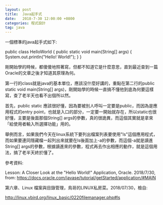 ```yaml
---
layout: post
title:  Java起手式
date:   2018-7-30 12:00:00 +0800
categories: 程式設計
tag: java
---
```



一個標準的java起手式如下:

public class HelloWorld {
    public static void main(String[] args) {
        System.out.println("Hello! World!");
    }
}

剛開始學的時候，都傻傻地照著寫，但都不知道它是什麼意思，直到最近查到一篇Oracle的文章之後才知道其原理為何。

第一行的class就是java的基本單位，應該沒什麼好講的，重點在第二行的public static void main(String[] args)，剛開始學的時候一直搞不懂他到底為何要這樣寫，查了老半天也看不出個所以然。

首先，public static 應該很好懂，因為要被別人呼叫一定要是public，而因為是應用程式的entry point，也就是入口的部分，一定要一開始就存在，所以static也很好懂，主要是後面那個String[] args的參數，真的很詭異，而這個其實就是拿來「給使用者輸入所選擇功能」用的。

舉例而言，如果我們今天在linux系統下要列出檔案列表要使用"ls"這個應用程式，而如果要連同隱藏檔一起列出來就要在ls後面加上-a的參數，而這個-a就是讀進String[] args的參數，根據讀進來的參數，程式再去作出相應的動作，就是這個用法，搞了老半天終於懂了。

參考資料:

Lesson: A Closer Look at the "Hello World!" Application, Oracle. 2018/7/30, from: https://docs.oracle.com/javase/tutorial/getStarted/application/#MAIN

第六章、Linux 檔案與目錄管理，鳥哥的LINUX私房菜。2018/07/30，檢自:

http://linux.vbird.org/linux_basic/0220filemanager.php#ls